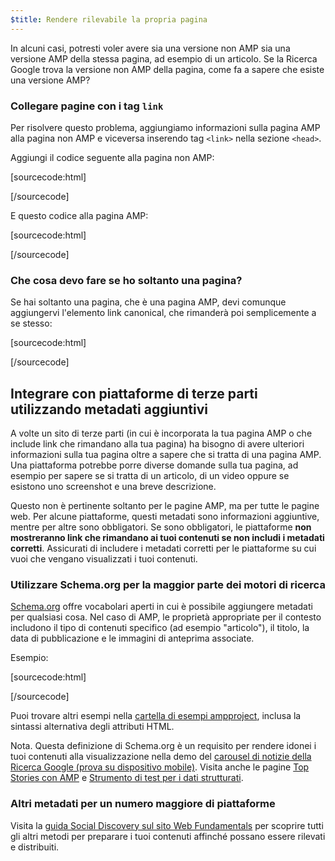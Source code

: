 ```yaml
---
$title: Rendere rilevabile la propria pagina
---
```


In alcuni casi, potresti voler avere sia una versione non AMP sia una versione AMP della stessa pagina, ad esempio di un articolo. Se la Ricerca Google trova la versione non AMP della pagina, come fa a sapere che esiste una versione AMP?

### Collegare pagine con i tag `link`

Per risolvere questo problema, aggiungiamo informazioni sulla pagina AMP alla pagina non AMP e viceversa inserendo tag `<link>` nella sezione `<head>`.

Aggiungi il codice seguente alla pagina non AMP:

[sourcecode:html]
<link rel="amphtml" href="https://www.example.com/url/to/amp/document.html">
[/sourcecode]

E questo codice alla pagina AMP:

[sourcecode:html]
<link rel="canonical" href="https://www.example.com/url/to/full/document.html">
[/sourcecode]

### Che cosa devo fare se ho soltanto una pagina?

Se hai soltanto una pagina, che è una pagina AMP, devi comunque aggiungervi l'elemento link canonical, che rimanderà poi semplicemente a se stesso:

[sourcecode:html]
<link rel="canonical" href="https://www.example.com/url/to/amp/document.html">
[/sourcecode]

## Integrare con piattaforme di terze parti utilizzando metadati aggiuntivi <a name="integrate-with-third-party-platforms-through-additional-metadata"></a>

A volte un sito di terze parti (in cui è incorporata la tua pagina AMP o che include link che rimandano alla tua pagina) ha bisogno di avere ulteriori informazioni sulla tua pagina oltre a sapere che si tratta di una pagina AMP. Una piattaforma potrebbe porre diverse domande sulla tua pagina, ad esempio per sapere se si tratta di un articolo, di un video oppure se esistono uno screenshot e una breve descrizione.

Questo non è pertinente soltanto per le pagine AMP, ma per tutte le pagine web. Per alcune piattaforme, questi metadati sono informazioni aggiuntive, mentre per altre sono obbligatori. Se sono obbligatori, le piattaforme **non mostreranno link che rimandano ai tuoi contenuti se non includi i metadati corretti**. Assicurati di includere i metadati corretti per le piattaforme su cui vuoi che vengano visualizzati i tuoi contenuti.

### Utilizzare Schema.org per la maggior parte dei motori di ricerca

[Schema.org](http://schema.org/) offre vocabolari aperti in cui è possibile aggiungere metadati per qualsiasi cosa. Nel caso di AMP, le proprietà appropriate per il contesto includono il tipo di contenuti specifico (ad esempio "articolo"), il titolo, la data di pubblicazione e le immagini di anteprima associate.

Esempio:

[sourcecode:html]
<script type="application/ld+json">
  {
    "@context": "http://schema.org",
    "@type": "NewsArticle",
    "mainEntityOfPage": "http://cdn.ampproject.org/article-metadata.html",
    "headline": "Lorem Ipsum",
    "datePublished": "1907-05-05T12:02:41Z",
    "dateModified": "1907-05-05T12:02:41Z",
    "description": "The Catiline Orations continue to beguile engineers and designers alike -- but can it stand the test of time?",
    "author": {
      "@type": "Person",
      "name": "Jordan M Adler"
    },
    "publisher": {
      "@type": "Organization",
      "name": "Google",
      "logo": {
        "@type": "ImageObject",
        "url": "http://cdn.ampproject.org/logo.jpg",
        "width": 600,
        "height": 60
      }
    },
    "image": {
      "@type": "ImageObject",
      "url": "http://cdn.ampproject.org/leader.jpg",
      "height": 2000,
      "width": 800
    }
  }
</script>
[/sourcecode]

Puoi trovare altri esempi nella [cartella di esempi ampproject](https://github.com/ampproject/amphtml/tree/main/examples/metadata-examples), inclusa la sintassi alternativa degli attributi HTML.

Nota. Questa definizione di Schema.org è un requisito per rendere idonei i tuoi contenuti alla visualizzazione nella demo del [carousel di notizie della Ricerca Google (prova su dispositivo mobile)](https://g.co/ampdemo).
Visita anche le pagine [Top Stories con AMP](https://developers.google.com/structured-data/carousels/top-stories) e [Strumento di test per i dati strutturati](https://developers.google.com/structured-data/testing-tool/).

### Altri metadati per un numero maggiore di piattaforme

Visita la [guida Social Discovery sul sito Web Fundamentals](https://developers.google.com/web/fundamentals/discovery-and-monetization/social-discovery/) per scoprire tutti gli altri metodi per preparare i tuoi contenuti affinché possano essere rilevati e distribuiti.
